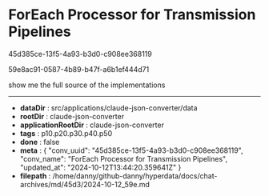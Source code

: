 # ForEach Processor for Transmission Pipelines

45d385ce-13f5-4a93-b3d0-c908ee368119

59e8ac91-0587-4b89-b47f-a6b1ef444d71

show me the full source of the implementations

---

* **dataDir** : src/applications/claude-json-converter/data
* **rootDir** : claude-json-converter
* **applicationRootDir** : claude-json-converter
* **tags** : p10.p20.p30.p40.p50
* **done** : false
* **meta** : {
  "conv_uuid": "45d385ce-13f5-4a93-b3d0-c908ee368119",
  "conv_name": "ForEach Processor for Transmission Pipelines",
  "updated_at": "2024-10-12T13:44:20.359641Z"
}
* **filepath** : /home/danny/github-danny/hyperdata/docs/chat-archives/md/45d3/2024-10-12_59e.md